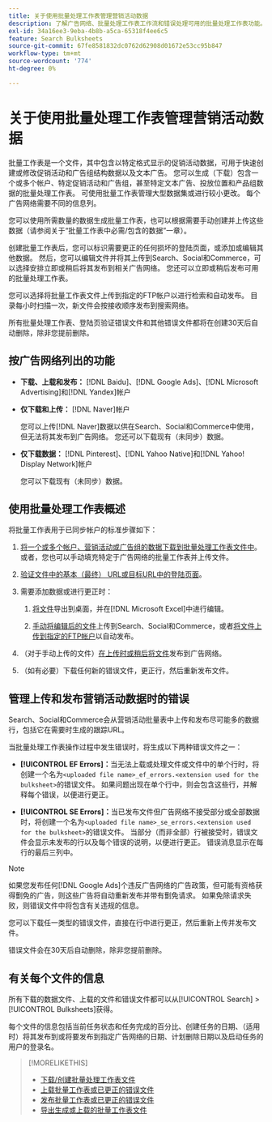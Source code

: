 ```yaml
---
title: 关于使用批量处理工作表管理营销活动数据
description: 了解广告网络、批量处理工作表工作流和错误处理可用的批量处理工作表功能。
exl-id: 34a16ee3-9eba-4b8b-a5ca-65318f4ee6c5
feature: Search Bulksheets
source-git-commit: 67fe8581832dc0762d62908d01672e53cc95b847
workflow-type: tm+mt
source-wordcount: '774'
ht-degree: 0%

---
```


# 关于使用批量处理工作表管理营销活动数据

批量工作表是一个文件，其中包含以特定格式显示的促销活动数据，可用于快速创建或修改促销活动和广告组结构数据以及文本广告。 您可以生成（下载）包含一个或多个帐户、特定促销活动和广告组，甚至特定文本广告、投放位置和产品组数据的批量处理工作表。 可使用批量工作表管理大型数据集或进行较小更改。 每个广告网络需要不同的信息列。

您可以使用所需数量的数据生成批量工作表，也可以根据需要手动创建并上传这些数据（请参阅关于“批量工作表中必需/包含的数据”一章）。

创建批量工作表后，您可以标识需要更正的任何损坏的登陆页面，或添加或编辑其他数据。 然后，您可以编辑文件并将其上传到Search、Social和Commerce，可以选择安排立即或稍后将其发布到相关广告网络。 您还可以立即或稍后发布可用的批量处理工作表。

您可以选择将批量工作表文件上传到指定的FTP帐户以进行检索和自动发布。 目录每小时扫描一次，新文件会按接收顺序发布到搜索网络。

所有批量处理工作表、登陆页验证错误文件和其他错误文件都将在创建30天后自动删除，除非您提前删除。

## 按广告网络列出的功能

* **下载、上载和发布：** [!DNL Baidu]、[!DNL Google Ads]、[!DNL Microsoft Advertising]和[!DNL Yandex]帐户

* **仅下载和上传：** [!DNL Naver]帐户

  您可以上传[!DNL Naver]数据以供在Search、Social和Commerce中使用，但无法将其发布到广告网络。 您还可以下载现有（未同步）数据。

* **仅下载数据：** [!DNL Pinterest]、[!DNL Yahoo Native]和[!DNL Yahoo! Display Network]帐户

  您可以下载现有（未同步）数据。

## 使用批量处理工作表概述

将批量工作表用于已同步帐户的标准步骤如下：

<!-- insert image
  [EDIT/RECREATE FILE to replace "search engine"]
-->

1. [将一个或多个帐户、营销活动或广告组的数据下载到批量处理工作表文件中](bulksheet-download.md)。 或者，您也可以手动填充特定于广告网络的批量工作表并上传文件。

1. [验证文件中的基本（最终） URL或目标URL中的登陆页面](bulksheet-validate-landing-pages.md)。

1. 需要添加数据或进行更正时：

   1. [将文件](bulksheet-export.md)导出到桌面，并在[!DNL Microsoft Excel]中进行编辑。

   1. [手动将编辑后的文件](bulksheet-upload.md)上传到Search、Social和Commerce，或者[将文件上传到指定的FTP帐户](bulksheet-ftp-account.md)以自动发布。

1. （对于手动上传的文件）[在上传时或稍后将文件](bulksheet-post.md)发布到广告网络。

1. （如有必要）下载任何新的错误文件，更正行，然后重新发布文件。

## 管理上传和发布营销活动数据时的错误

Search、Social和Commerce会从营销活动批量表中上传和发布尽可能多的数据行，包括它在需要时生成的跟踪URL。

当批量处理工作表操作过程中发生错误时，将生成以下两种错误文件之一：

* **[!UICONTROL EF Errors]：**&#x200B;当无法上载或处理文件或文件中的单个行时，将创建一个名为`<uploaded file name>_ef_errors.<extension used for the bulksheet>`的错误文件。 如果问题出现在单个行中，则会包含这些行，并解释每个错误，以便进行更正。

* **[!UICONTROL SE Errors]：**&#x200B;当已发布文件但广告网络不接受部分或全部数据时，将创建一个名为`<uploaded file name>_se_errors.<extension used for the bulksheet>`的错误文件。 当部分（而非全部）行被接受时，错误文件会显示未发布的行以及每个错误的说明，以便进行更正。 错误消息显示在每行的最后三列中。

>[!NOTE]
>
>如果您发布任何[!DNL Google Ads]个违反广告网络的广告政策，但可能有资格获得劐免的广告，则这些广告将自动重新发布并带有劐免请求。 如果免除请求失败，则错误文件中将包含有关违规的信息。

您可以下载任一类型的错误文件，直接在行中进行更正，然后重新上传并发布文件。

错误文件会在30天后自动删除，除非您提前删除。

## 有关每个文件的信息

所有下载的数据文件、上载的文件和错误文件都可以从[!UICONTROL Search] > [!UICONTROL Bulksheets]获得。

每个文件的信息包括当前任务状态和任务完成的百分比、创建任务的日期、（适用时）将其发布到或将要发布到指定广告网络的日期、计划删除日期以及启动任务的用户的登录名。

>[!MORELIKETHIS]
>
>* [下载/创建批量处理工作表文件](/help/search-social-commerce/campaign-management/bulksheets/bulksheet-download.md)
>* [上载批量工作表或已更正的错误文件](bulksheet-upload.md)
>* [发布批量工作表或已更正的错误文件](bulksheet-post.md)
>* [导出生成或上载的批量工作表文件](bulksheet-export.md)
